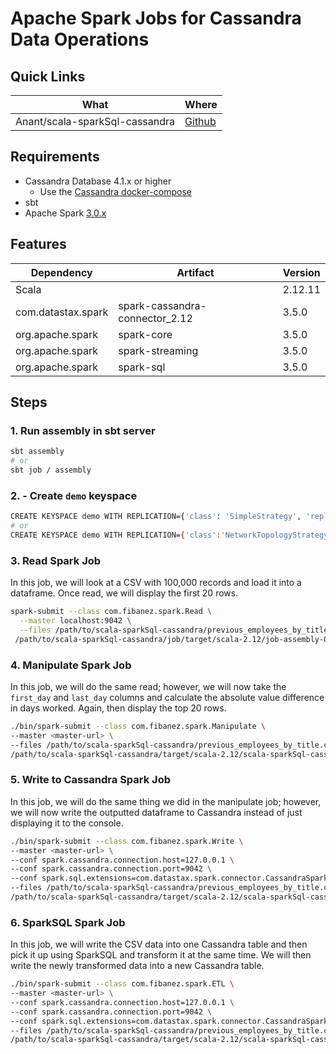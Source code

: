 # Apache Spark Jobs for Cassandra Data Operations

## Quick Links

| What                                     | Where                                                                                     |
|------------------------------------------|-------------------------------------------------------------------------------------------|
| Anant/scala-sparkSql-cassandra  | [Github](https://github.com/Anant/scala-sparkSql-cassandra/blob/main/README.md)  |

## Requirements

* Cassandra Database 4.1.x or higher
    * Use the [Cassandra docker-compose](https://github.com/fibanez6/docker-compose/tree/main/cassandra)
* sbt
* Apache Spark [3.0.x](https://spark.apache.org/downloads.html)

## Features
| Dependency          | Artifact                       | Version |
|---------------------|--------------------------------|---------|
| Scala               |                                | 2.12.11 |
| com.datastax.spark  | spark-cassandra-connector_2.12 | 3.5.0   |
| org.apache.spark    | spark-core                     | 3.5.0   |
| org.apache.spark    | spark-streaming                | 3.5.0   |
| org.apache.spark    | spark-sql                      | 3.5.0   |

## Steps

### **1. Run assembly in sbt server**
```bash
sbt assembly
# or
sbt job / assembly
```

### **2. - Create `demo` keyspace**
```bash
CREATE KEYSPACE demo WITH REPLICATION={'class': 'SimpleStrategy', 'replication_factor': 1};
# or
CREATE KEYSPACE demo WITH REPLICATION={'class':'NetworkTopologyStrategy','DC1':'2'};
```

### **3. Read Spark Job**
In this job, we will look at a CSV with 100,000 records and load it into a dataframe. Once read, we will display the first 20 rows.
```bash
spark-submit --class com.fibanez.spark.Read \
  --master localhost:9042 \
  --files /path/to/scala-sparkSql-cassandra/previous_employees_by_title.csv \
 /path/to/scala-sparkSql-cassandra/job/target/scala-2.12/job-assembly-0.1.0-SNAPSHOT.jar
```

### **4. Manipulate Spark Job**
In this job, we will do the same read; however, we will now take the `first_day` and `last_day` columns and calculate the absolute value difference in days worked. Again, then display the top 20 rows.

```bash
./bin/spark-submit --class com.fibanez.spark.Manipulate \
--master <master-url> \
--files /path/to/scala-sparkSql-cassandra/previous_employees_by_title.csv \
/path/to/scala-sparkSql-cassandra/target/scala-2.12/scala-sparkSql-cassandra-assembly-0.1.0-SNAPSHOT.jar
```

### **5. Write to Cassandra Spark Job**
In this job, we will do the same thing we did in the manipulate job; however, we will now write the outputted dataframe to Cassandra instead of just displaying it to the console.
```bash
./bin/spark-submit --class com.fibanez.spark.Write \
--master <master-url> \
--conf spark.cassandra.connection.host=127.0.0.1 \
--conf spark.cassandra.connection.port=9042 \
--conf spark.sql.extensions=com.datastax.spark.connector.CassandraSparkExtensions \
--files /path/to/scala-sparkSql-cassandra/previous_employees_by_title.csv \
/path/to/scala-sparkSql-cassandra/target/scala-2.12/scala-sparkSql-cassandra-assembly-0.1.0-SNAPSHOT.jar
```

### **6. SparkSQL Spark Job**
In this job, we will write the CSV data into one Cassandra table and then pick it up using SparkSQL and transform it at the same time. We will then write the newly transformed data into a new Cassandra table.
```bash
./bin/spark-submit --class com.fibanez.spark.ETL \
--master <master-url> \
--conf spark.cassandra.connection.host=127.0.0.1 \
--conf spark.cassandra.connection.port=9042 \
--conf spark.sql.extensions=com.datastax.spark.connector.CassandraSparkExtensions \
--files /path/to/scala-sparkSql-cassandra/previous_employees_by_title.csv \
/path/to/scala-sparkSql-cassandra/target/scala-2.12/scala-sparkSql-cassandra-assembly-0.1.0-SNAPSHOT.jar
```
